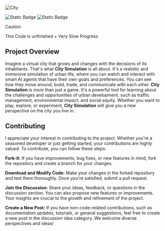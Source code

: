 
![City](https://github.com/B0XEY/City-Simulation/assets/94720404/97399a77-2834-4161-8619-7c7cbcc9e9e3)

![Static Badge](https://img.shields.io/badge/Verson-2022.3.15f1-5300EB?style=for-the-badge&logo=Unity)
![Static Badge](https://img.shields.io/badge/Version-uhhhh-blue?style=for-the-badge)

> [!CAUTION]
> This Code is unfinished + Very Slow Progress

## Project Overview
Imagine a virtual city that grows and changes with the decisions of its inhabitants. That's what **City Simulation** is all about. It's a realistic and immersive simulation of urban life, where you can watch and interact with smart AI agents that have their own goals and preferences. You can see how they move around, build, trade, and communicate with each other. **City Simulation** is more than just a game. It's a powerful tool for learning about the challenges and opportunities of urban development, such as traffic management, environmental impact, and social equity. Whether you want to play, explore, or experiment, **City Simulation** will give you a new perspective on the city you live in.


## Contributing
I appreciate your interest in contributing to the project. Whether you're a seasoned developer or just getting started, your contributions are highly valued. To contribute, you can follow these steps:

**Fork-it:** If you have improvements, bug fixes, or new features in mind, fork the repository and create a branch for your changes.

**Download and Modify Code:** Make your changes in the forked repository and test them thoroughly. Once you're satisfied, submit a pull request.

**Join the Discussion:** Share your ideas, feedback, or questions in the discussion section. You can also propose new features or improvements. Your insights are crucial to the growth and refinement of the project.

**Create a New Post:** If you have non-code-related contributions, such as documentation updates, tutorials, or general suggestions, feel free to create a new post in the discussion idea category. We welcome diverse perspectives and ideas!
